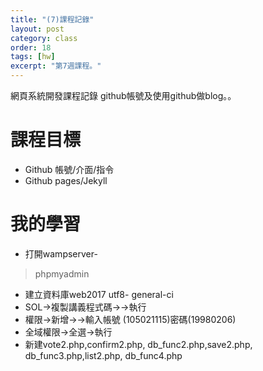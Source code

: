 ```yaml
---
title: "(7)課程記錄"
layout: post
category: class
order: 18
tags: [hw]
excerpt: "第7週課程。"
---
```

網頁系統開發課程記錄
github帳號及使用github做blog。。

# 課程目標
- Github 帳號/介面/指令
- Github pages/Jekyll

# 我的學習


- 打開wampserver-
>phpmyadmin
- 建立資料庫web2017 utf8-
general-ci
- SOL->複製講義程式碼->->執行
- 權限->新增->->輸入帳號
(105021115)密碼(19980206)
- 全域權限->全選->執行
- 新建vote2.php,confirm2.php,
db_func2.php,save2.php,
db_func3.php,list2.php,
db_func4.php








